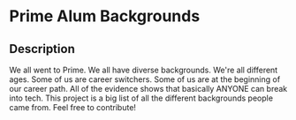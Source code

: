 # Prime Alum Backgrounds

## Description
We all went to Prime. We all have diverse backgrounds. We're all different ages. Some of us are career switchers. Some of us are at the beginning of our career path. All of the evidence shows that basically ANYONE can break into tech. This project is a big list of all the different backgrounds people came from. Feel free to contribute!
